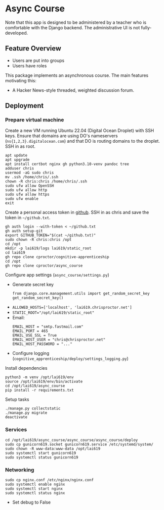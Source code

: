 # Async Course

Note that this app is designed to be administered by a teacher who is comfortable with
the Django backend. The administrative UI is not fully-developed.

## Feature Overview

- Users are put into groups
- Users have roles

This package implements an asynchronous course. The main features 
motivating this:
- A Hacker News-style threaded, weighted discussion forum.

## Deployment

### Prepare virtual machine

Create a new VM running Ubuntu 22.04 (Digital Ocean Droplet) with SSH keys.
Ensure that domains are using DO's nameservers (`ns{1,2,3}.digitalocean.com`)
and that DO is routing domains to the droplet.
SSH in as root.

```
apt update
apt upgrade
apt install certbot nginx gh python3.10-venv pandoc tree
adduser chris
usermod -aG sudo chris
mv .ssh /home/chris/.ssh
chown -R chris:chris /home/chris/.ssh
sudo ufw allow OpenSSH
sudo ufw allow http
sudo ufw allow https
sudo ufw enable
exit
```

Create a personal access token in [github](https://github.com/settings/tokens).
SSH in as chris and save the token in `~/github.txt`.

```
gh auth login --with-token < ~/github.txt
gh auth setup-git
export GITHUB_TOKEN="$(cat ~/github.txt)"
sudo chown -R chris:chris /opt
cd /opt
mkdir -p lai619/logs lai619/static_root
cd lai619
gh repo clone cproctor/cognitive-apprenticeship
cd /opt
gh repo clone cproctor/async_course
```

Configure app settings (`async_course/settings.py`)

- Generate secret key
  ```
  from django.core.management.utils import get_random_secret_key  
  get_random_secret_key()
  ```
- `ALLOWED_HOSTS=['localhost', 'lai619.chrisproctor.net']`
- `STATIC_ROOT="/opt/lai619/static_root"`
- Email:
  ```
  EMAIL_HOST = "smtp.fastmail.com"
  EMAIL_PORT = 465
  EMAIL_USE_SSL = True
  EMAIL_HOST_USER = "chris@chrisproctor.net"
  EMAIL_HOST_PASSWORD = "..."
  ```
- Configure logging (`cognitive_apprenticeship/deploy/settings_logging.py`)

Install dependencies

```
python3 -m venv /opt/lai619/env
source /opt/lai619/env/bin/activate
cd /opt/lai619/async_course
pip install -r requirements.txt
```

Setup tasks

```
./manage.py collectstatic
./manage.py migrate
deactivate
```

### Services

```
cd /opt/lai619/async_course/async_course/async_course/deploy
sudo cp gunicorn619.socket gunicorn619.service /etc/systemd/system/
sudo chown -R www-data:www-data /opt/lai619
sudo systemctl start gunicorn619
sudo systemctl status gunicorn619
```

### Networking

```
sudo cp nginx.conf /etc/nginx/nginx.conf
sudo systemctl enable nginx
sudo systemctl start nginx
sudo systemctl status nginx
```


- Set debug to False
